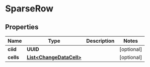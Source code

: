 

# SparseRow


## Properties

Name | Type | Description | Notes
------------ | ------------- | ------------- | -------------
**ciid** | **UUID** |  |  [optional]
**cells** | [**List&lt;ChangeDataCell&gt;**](ChangeDataCell.md) |  |  [optional]



